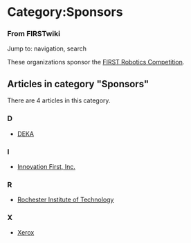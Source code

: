 # Category:Sponsors

### From FIRSTwiki

Jump to: navigation, search

These organizations sponsor the [FIRST Robotics
Competition](FIRST_Robotics_Competition "FIRST Robotics
Competition" ).

  

## Articles in category "Sponsors"

There are 4 articles in this category.

### D

  * [DEKA](DEKA "DEKA" )

### I

  * [Innovation First, Inc.](Innovation_First%2C_Inc. "Innovation First, Inc." )

### R

  * [Rochester Institute of Technology](Rochester_Institute_of_Technology "Rochester Institute of Technology" )

### X

  * [Xerox](Xerox "Xerox" )

